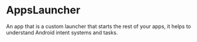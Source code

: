 # AppsLauncher

An app that is a custom launcher that starts the rest of your apps, it helps to understand Android intent systems and tasks.
